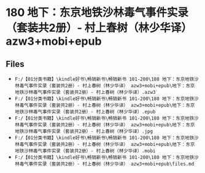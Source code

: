 # 180 地下：东京地铁沙林毒气事件实录（套装共2册）- 村上春树（林少华译） azw3+mobi+epub

## Files

- `F:/【01分类书籍】\kindle好书\畅销新书\畅销新书 101-200\180 地下：东京地铁沙林毒气事件实录（套装共2册）- 村上春树（林少华译） azw3+mobi+epub\地下：东京地铁沙林毒气事件实录（套装共2册）- 村上春树（林少华译）.azw3`
- `F:/【01分类书籍】\kindle好书\畅销新书\畅销新书 101-200\180 地下：东京地铁沙林毒气事件实录（套装共2册）- 村上春树（林少华译） azw3+mobi+epub\地下：东京地铁沙林毒气事件实录（套装共2册）- 村上春树（林少华译）.epub`
- `F:/【01分类书籍】\kindle好书\畅销新书\畅销新书 101-200\180 地下：东京地铁沙林毒气事件实录（套装共2册）- 村上春树（林少华译） azw3+mobi+epub\地下：东京地铁沙林毒气事件实录（套装共2册）- 村上春树（林少华译）.jpg`
- `F:/【01分类书籍】\kindle好书\畅销新书\畅销新书 101-200\180 地下：东京地铁沙林毒气事件实录（套装共2册）- 村上春树（林少华译） azw3+mobi+epub\地下：东京地铁沙林毒气事件实录（套装共2册）- 村上春树（林少华译）.mobi`
- `F:/【01分类书籍】\kindle好书\畅销新书\畅销新书 101-200\180 地下：东京地铁沙林毒气事件实录（套装共2册）- 村上春树（林少华译） azw3+mobi+epub\files.md`
